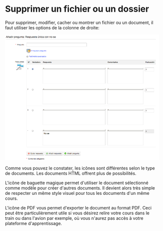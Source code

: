 # Supprimer un fichier ou un dossier

Pour supprimer, modifier, cacher ou montrer un fichier ou un document, il faut utiliser les options de la colonne de droite:

![](../../.gitbook/assets/graficos25%20%285%29.png)

Comme vous pouvez le constater, les icônes sont différentes selon le type de documents. Les documents HTML offrent plus de possibilités.

L'icône de baguette magique permet d'utiliser le document sélectionné comme modèle pour créer d'autres documents. Il devient alors très simple de respecter un même style visuel pour tous les documents d'un même cours.

L'icône de PDF vous permet d'exporter le document au format PDF. Ceci peut être particulièrement utile si vous désirez relire votre cours dans le train ou dans l'avion par exemple, où vous n'aurez pas accès à votre plateforme d'apprentissage.

